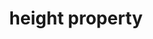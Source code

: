 ---
title: "height property"
category: css
last_test_date: "2019-09-27"
test_url: "/tests/css-width-height.html"
test_results_url: "https://app.emailonacid.com/app/acidtest/UhsQmS14DHKFfotKEcCTnWaoAiS24FJMiApZ1OtmHR7vs/list"
stats: {
    apple-mail: {
        macos: {
            "12.4":"y"
        },
        ios: {
            "12.4":"y"
        }
    },
    gmail: {
        desktop-webmail: {
            "2019-09":"y"
        },
        ios: {
            "2019-09":"y"
        },
        android: {
            "2019-09":"y"
        },
        mobile-webmail: {
            "2020-02":"y"
        }
    },
    orange: {
        desktop-webmail: {
            "2019-09":"y",
            "2021-03":"y"
        },
        ios: {
            "2019-09":"y"
        },
        android: {
            "2019-09":"y"
        }
    },
    outlook: {
        windows: {
            "2003":"y",
            "2007":"a #2",
            "2010":"a #2",
            "2013":"a #2",
            "2016":"a #2",
            "2019":"a #2"
        },
        windows-mail: {
            "2019-09":"y"
        },
        macos: {
            "2011":"y",
            "2016":"y"
        },
        outlook-com: {
            "2019-09":"y"
        },
        ios: {
            "2019-09":"y"
        },
        android: {
            "2019-09":"y"
        }
    },
    samsung-email: {
        android: {
            "6.0":"y"
        }
    },
    sfr: {
        desktop-webmail: {
            "2019-09":"y"
        },
        ios: {
            "2019-09":"y"
        },
        android: {
            "2019-09":"y"
        }
    },
    thunderbird: {
        macos: {
            "60.3":"y"
        }
    },
    aol: {
        desktop-webmail: {
            "2019-09":"y #1"
        },
        ios: {
            "2019-09":"y #1"
        },
        android: {
            "2019-09":"y #1"
        }
    },
    yahoo: {
        desktop-webmail: {
            "2019-09":"n #1"
        },
        ios: {
            "2019-09":"n #1"
        },
        android: {
            "2019-09":"n #1"
        }
    },
    protonmail: {
        desktop-webmail: {
            "2020-03":"y"
        },
        ios: {
            "2020-03":"y"
        },
        android: {
            "2020-03":"y"
        }
    },
    hey: {
        desktop-webmail: {
            "2020-06":"y"
        }
    },
    mail-ru: {
        desktop-webmail: {
            "2020-10":"y"
        }
    },
    fastmail: {
        desktop-webmail: {
            "2021-07": "y"
        }
    },
    laposte: {
        desktop-webmail: {
            "2021-08": "y"
        }
    }
}
notes_by_num: {
    "1": "Buggy. Replaces `height` by `min-height`.",
    "2": "Partial. Not supported on `<body>`, `<span>`, `<div>` or `<p>` elements."
}
---